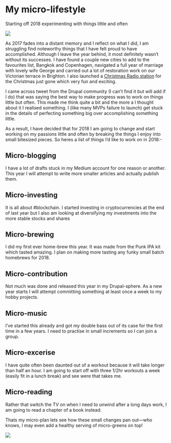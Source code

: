 
# My micro-lifestyle

Starting off 2018 experimenting with things little and often

![](https://cdn-images-1.medium.com/max/9824/1*IcUj69pAcrg1LrRZnNbZZw.jpeg)

As 2017 fades into a distant memory and I reflect on what I did, I am struggling find noteworthy things that I have felt proud to have accomplished. Although I leave the year behind, it most definitely wasn’t without its successes. I have found a couple new cities to add to the favourites list, Bangkok and Copenhagen, navigated a full year of marriage with lovely wife George and carried out a lot of restoration work on our Victorian terrace in Brighton. I also launched a [Christmas Radio station](http://christmasradio.live) for the Christmas just gone which very fun and exciting.

I came across tweet from the Drupal community (I can’t find it but will add if I do) that was saying the best way to make progress was to work on things little but often. This made me think quite a bit and the more a I thought about it I realised something. I (like many MVPs failure to launch) get stuck in the details of perfecting something big over accomplishing something little.

As a result, I have decided that for 2018 I am going to change and start working on my passions little and often by breaking the things I enjoy into small bitesized pieces. So heres a list of things I’d like to work on in 2018:-

## Micro-blogging

I have a lot of drafts stuck in my Medium account for one reason or another. This year I will attempt to write more smaller articles and actually publish them.

## Micro-investing

It is all about #blockchain. I started investing in cryptocurrencies at the end of last year but I also am looking at diversifying my investments into the more stable stocks and shares

## **Micro-brewing**

I did my first ever home-brew this year. It was made from the Punk IPA kit which tasted amazing. I plan on making more tasting any funky small batch homebrews for 2018.

## Micro-contribution

Not much was done and released this year in my Drupal-sphere. As a new year starts I will attempt committing something at least once a week to my hobby projects.

## Micro-music

I’ve started this already and got my double bass out of its case for the first time in a few years. I need to practise in small increments so I can join a group.

## Micro-excerise

I have quite often been daunted out of a workout because it will take longer than half an hour. I am going to start off with three 1/2hr workouts a week (easily fit in a lunch break) and see were that takes me.

## Micro-reading

Rather that switch the TV on when I need to unwind after a long days work, I am going to read a chapter of a book instead.

Thats my micro-plan lets see how these small changes pan out—who knows, I may even add a healthy serving of micro-greens on top!

![](https://cdn-images-1.medium.com/max/10944/1*PKA5xxBb7fatv0TQEh4VpA.jpeg)
